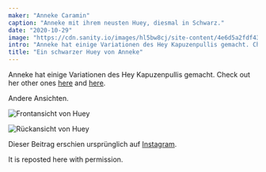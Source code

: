 ```yaml
---
maker: "Anneke Caramin"
caption: "Anneke mit ihrem neusten Huey, diesmal in Schwarz."
date: "2020-10-29"
image: "https://cdn.sanity.io/images/hl5bw8cj/site-content/4e6d5a2fdf43b6904230f7ef7594bbcd41dd8759-640x640.jpg"
intro: "Anneke hat einige Variationen des Hey Kapuzenpullis gemacht. Check out her other ones here and here ."
title: "Ein schwarzer Huey von Anneke"
---
```


Anneke hat einige Variationen des Hey Kapuzenpullis gemacht. Check out her other ones [here](https://freesewing.org/showcase/anneke-huey/) and [here](https://freesewing.org/showcase/anneke-huey-grey/).

Andere Ansichten.


![Frontansicht von Huey](https://posts.freesewing.org/uploads/anneke_huey_black_anneke2_a377a78430.jpg "Frontansicht von Huey")

![Rückansicht von Huey](https://posts.freesewing.org/uploads/anneke_huey_black_anneke3_02ae401053.jpg "Rückansicht von Huey")

Dieser Beitrag erschien ursprünglich auf [Instagram](https://www.instagram.com/p/Bz3jSeJIiYG/?utm_source=ig_web_copy_link).

It is reposted here with permission.
